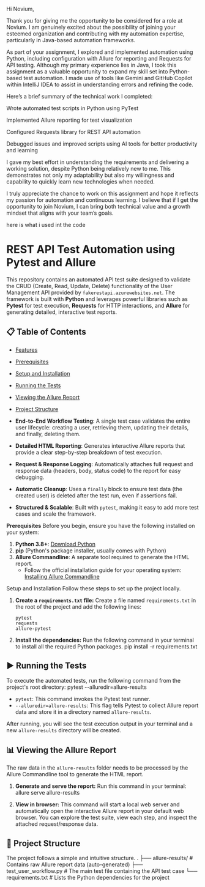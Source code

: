 Hi Novium,

Thank you for giving me the opportunity to be considered for a role at Novium. I am genuinely excited about the possibility of joining your esteemed organization and contributing with my automation expertise, particularly in Java-based automation frameworks.

As part of your assignment, I explored and implemented automation using Python, including configuration with Allure for reporting and Requests for API testing. Although my primary experience lies in Java, I took this assignment as a valuable opportunity to expand my skill set into Python-based test automation. I made use of tools like Gemini and GitHub Copilot within IntelliJ IDEA to assist in understanding errors and refining the code.

Here’s a brief summary of the technical work I completed:

Wrote automated test scripts in Python using PyTest

Implemented Allure reporting for test visualization

Configured Requests library for REST API automation

Debugged issues and improved scripts using AI tools for better productivity and learning

I gave my best effort in understanding the requirements and delivering a working solution, despite Python being relatively new to me. This demonstrates not only my adaptability but also my willingness and capability to quickly learn new technologies when needed.

I truly appreciate the chance to work on this assignment and hope it reflects my passion for automation and continuous learning. I believe that if I get the opportunity to join Novium, I can bring both technical value and a growth mindset that aligns with your team’s goals.


here is what i used int the code

# REST API Test Automation using Pytest and Allure
This repository contains an automated API test suite designed to validate the CRUD (Create, Read, Update, Delete) functionality of the User Management API provided by `fakerestapi.azurewebsites.net`.
The framework is built with **Python** and leverages powerful libraries such as **Pytest** for test execution, **Requests** for HTTP interactions, and **Allure** for generating detailed, interactive test reports.

## 📋 Table of Contents
* [Features](#-features)
* [Prerequisites](#-prerequisites)
* [Setup and Installation](#-setup-and-installation)
* [Running the Tests](#-running-the-tests)
* [Viewing the Allure Report](#-viewing-the-allure-report)
* [Project Structure](#-project-structure)

* **End-to-End Workflow Testing**: A single test case validates the entire user lifecycle: creating a user, retrieving them, updating their details, and finally, deleting them.
* **Detailed HTML Reporting**: Generates interactive Allure reports that provide a clear step-by-step breakdown of test execution.
* **Request & Response Logging**: Automatically attaches full request and response data (headers, body, status code) to the report for easy debugging.
* **Automatic Cleanup**: Uses a `finally` block to ensure test data (the created user) is deleted after the test run, even if assertions fail.
* **Structured & Scalable**: Built with `pytest`, making it easy to add more test cases and scale the framework.

 **Prerequisites**
Before you begin, ensure you have the following installed on your system:
1.  **Python 3.8+**: [Download Python](https://www.python.org/downloads/)
2.  **pip** (Python's package installer, usually comes with Python)
3.  **Allure Commandline**: A separate tool required to generate the HTML report.
    * Follow the official installation guide for your operating system: [Installing Allure Commandline](https://allurereport.org/docs/getting-started-installation/)

 Setup and Installation
Follow these steps to set up the project locally.

1.  **Create a `requirements.txt` file:**
    Create a file named `requirements.txt` in the root of the project and add the following lines:
    ```
    pytest
    requests
    allure-pytest
    ```

2.  **Install the dependencies:**
    Run the following command in your terminal to install all the required Python packages.
    pip install -r requirements.txt

## ▶️ Running the Tests

To execute the automated tests, run the following command from the project's root directory:
pytest --alluredir=allure-results

* `pytest`: This command invokes the Pytest test runner.
* `--alluredir=allure-results`: This flag tells Pytest to collect Allure report data and store it in a directory named `allure-results`.

After running, you will see the test execution output in your terminal and a new `allure-results` directory will be created.

## 📊 Viewing the Allure Report

The raw data in the `allure-results` folder needs to be processed by the Allure Commandline tool to generate the HTML report.

1.  **Generate and serve the report:**
    Run this command in your terminal:
   allure serve allure-results
  

2.  **View in browser:**
    This command will start a local web server and automatically open the interactive Allure report in your default web browser. You can explore the test suite, view each step, and inspect the attached request/response data.



## 📂 Project Structure

The project follows a simple and intuitive structure.
.
├── allure-results/         # Contains raw Allure report data (auto-generated)
├── test_user_workflow.py   # The main test file containing the API test case
└── requirements.txt        # Lists the Python dependencies for the project
